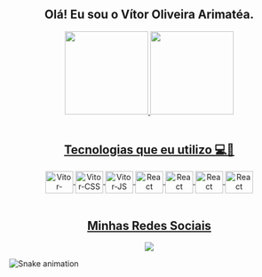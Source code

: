 <div align="center">
  <h2>Olá! Eu sou o Vítor Oliveira Arimatéa.</h2>
</div>
  
<div align="center">
  <a href="https://github.com/VitorArimatea">
  <img height="150em" src="https://github-readme-stats.vercel.app/api?username=VitorArimatea&show_icons=true&theme=github_dark&include_all_commits=true&count_private=true"/>
  <img height="150em" src="https://github-readme-stats.vercel.app/api/top-langs/?username=VitorArimatea&layout=compact&langs_count=7&theme=github_dark"/>
</div>

<div align="center" style="display:inline_block"><br>
  <h2>Tecnologias que eu utilizo 💻💙</h2>
  <img align="center" alt="Vitor-HTML" height="40" width="50" src="https://cdn.jsdelivr.net/gh/devicons/devicon/icons/html5/html5-original.svg">
  <img align="center" alt="Vitor-CSS" height="40" width="50" src="https://cdn.jsdelivr.net/gh/devicons/devicon/icons/css3/css3-original.svg">
  <img align="center" alt="Vitor-JS" height="40" width="50" src="https://cdn.jsdelivr.net/gh/devicons/devicon/icons/javascript/javascript-original.svg">
  <img align="center" alt="React" height="40" width="50" src="https://cdn.jsdelivr.net/gh/devicons/devicon/icons/react/react-original.svg">
  <img align="center" alt="React" height="40" width="50" src="https://cdn.jsdelivr.net/gh/devicons/devicon/icons/nodejs/nodejs-original.svg">
  <img align="center" alt="React" height="40" width="50" src="https://cdn.jsdelivr.net/gh/devicons/devicon/icons/php/php-plain.svg">
  <img align="center" alt="React" height="40" width="50" src="https://cdn.jsdelivr.net/gh/devicons/devicon/icons/mysql/mysql-original-wordmark.svg">
</div><br>

<div align="center">
  <h2>Minhas Redes Sociais</h2>
  <a href="https://www.linkedin.com/in/vitorarimatea/" target="_blank"><img src="https://img.shields.io/badge/-LinkedIn-%230077B5?style=for-the-   badge&logo=linkedin&logoColor=white" target="_blank"></a> 
</div>

![Snake animation](https://github.com/VitorArimatea/VitorArimatea/blob/output/github-contribution-grid-snake.svg)

